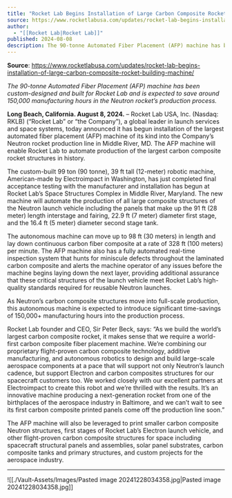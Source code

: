 ```yaml
---
title: "Rocket Lab Begins Installation of Large Carbon Composite Rocket-Building Machine "
source: https://www.rocketlabusa.com/updates/rocket-lab-begins-installation-of-large-carbon-composite-rocket-building-machine/
author:
  - "[[Rocket Lab|Rocket Lab]]"
published: 2024-08-08
description: The 90-tonne Automated Fiber Placement (AFP) machine has been custom-designed and built for Rocket Lab and is expected to save around 150,000 manufacturing hours in the Neutron rocket’s production process.
---
```


**Source**: https://www.rocketlabusa.com/updates/rocket-lab-begins-installation-of-large-carbon-composite-rocket-building-machine/

*The 90-tonne Automated Fiber Placement (AFP) machine has been custom-designed and built for Rocket Lab and is expected to save around 150,000 manufacturing hours in the Neutron rocket’s production process.*

**Long Beach, California. August 8, 2024.** – Rocket Lab USA, Inc. (Nasdaq: RKLB) (“Rocket Lab” or “the Company”), a global leader in launch services and space systems, today announced it has begun installation of the largest automated fiber placement (AFP) machine of its kind into the Company’s Neutron rocket production line in Middle River, MD. The AFP machine will enable Rocket Lab to automate production of the largest carbon composite rocket structures in history.

The custom-built 99 ton (90 tonne), 39 ft tall (12-meter) robotic machine, American-made by Electroimpact in Washington, has just completed final acceptance testing with the manufacturer and installation has begun at Rocket Lab’s Space Structures Complex in Middle River, Maryland. The new machine will automate the production of all large composite structures of the Neutron launch vehicle including the panels that make up the 91 ft (28 meter) length interstage and fairing, 22.9 ft (7 meter) diameter first stage, and the 16.4 ft (5 meter) diameter second stage tank.

The autonomous machine can move up to 98 ft (30 meters) in length and lay down continuous carbon fiber composite at a rate of 328 ft (100 meters) per minute. The AFP machine also has a fully automated real-time inspection system that hunts for miniscule defects throughout the laminated carbon composite and alerts the machine operator of any issues before the machine begins laying down the next layer, providing additional assurance that these critical structures of the launch vehicle meet Rocket Lab’s high-quality standards required for reusable Neutron launches.

As Neutron’s carbon composite structures move into full-scale production, this autonomous machine is expected to introduce significant time-savings of 150,000+ manufacturing hours into the production process.

Rocket Lab founder and CEO, Sir Peter Beck, says: “As we build the world’s largest carbon composite rocket, it makes sense that we require a world-first carbon composite fiber placement machine. We’re combining our proprietary flight-proven carbon composite technology, additive manufacturing, and autonomous robotics to design and build large-scale aerospace components at a pace that will support not only Neutron’s launch cadence, but support Electron and carbon composites structures for our spacecraft customers too. We worked closely with our excellent partners at Electroimpact to create this robot and we’re thrilled with the results. It’s an innovative machine producing a next-generation rocket from one of the birthplaces of the aerospace industry in Baltimore, and we can’t wait to see its first carbon composite printed panels come off the production line soon.”

The AFP machine will also be leveraged to print smaller carbon composite Neutron structures, first stages of Rocket Lab’s Electron launch vehicle, and other flight-proven carbon composite structures for space including spacecraft structural panels and assemblies, solar panel substrates, carbon composite tanks and primary structures, and custom projects for the aerospace industry.

---
![[./Vault-Assets/Images/Pasted image 20241228034358.jpg|Pasted image 20241228034358.jpg]]

